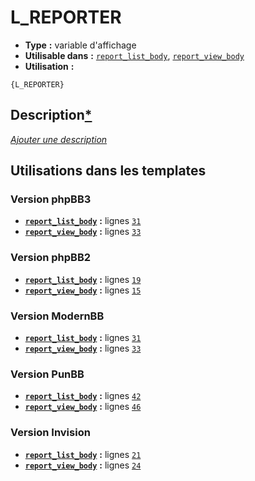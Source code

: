 # L_REPORTER
* __Type__ __:__ variable d'affichage
* __Utilisable dans__ __:__ [`report_list_body`](../tpl/report_list_body.md#readme), [`report_view_body`](../tpl/report_view_body.md#readme)
* __Utilisation__ __:__

```smarty
{L_REPORTER}
```

## Description[*](https://fa-tvars.appspot.com/var/L_REPORTER)
[*Ajouter une description*](https://fa-tvars.appspot.com/var/L_REPORTER)

## Utilisations dans les templates

### Version phpBB3
* __[`report_list_body`](../tpl/report_list_body.md#readme)__ __:__ lignes [`31`](../src/prosilver/report_list_body.tpl#L31)
* __[`report_view_body`](../tpl/report_view_body.md#readme)__ __:__ lignes [`33`](../src/prosilver/report_view_body.tpl#L33)

### Version phpBB2
* __[`report_list_body`](../tpl/report_list_body.md#readme)__ __:__ lignes [`19`](../src/subsilver/report_list_body.tpl#L19)
* __[`report_view_body`](../tpl/report_view_body.md#readme)__ __:__ lignes [`15`](../src/subsilver/report_view_body.tpl#L15)

### Version ModernBB
* __[`report_list_body`](../tpl/report_list_body.md#readme)__ __:__ lignes [`31`](../src/modernbb/report_list_body.tpl#L31)
* __[`report_view_body`](../tpl/report_view_body.md#readme)__ __:__ lignes [`33`](../src/modernbb/report_view_body.tpl#L33)

### Version PunBB
* __[`report_list_body`](../tpl/report_list_body.md#readme)__ __:__ lignes [`42`](../src/punbb/report_list_body.tpl#L42)
* __[`report_view_body`](../tpl/report_view_body.md#readme)__ __:__ lignes [`46`](../src/punbb/report_view_body.tpl#L46)

### Version Invision
* __[`report_list_body`](../tpl/report_list_body.md#readme)__ __:__ lignes [`21`](../src/invision/report_list_body.tpl#L21)
* __[`report_view_body`](../tpl/report_view_body.md#readme)__ __:__ lignes [`24`](../src/invision/report_view_body.tpl#L24)

